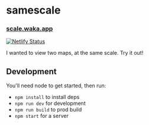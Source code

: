 # samescale

### [scale.waka.app](https://scale.waka.app)

[![Netlify Status](https://api.netlify.com/api/v1/badges/b1ed0404-ebbd-43f4-8465-ab8fe88541c6/deploy-status)](https://scale.waka.app)

I wanted to view two maps, at the same scale. Try it out! 

## Development

You'll need node to get started, then run:

- `npm install` to install deps
- `npm run dev` for development
- `npm run build` to prod build
- `npm start` for a server
